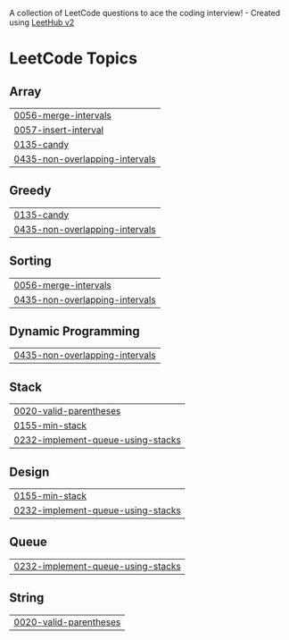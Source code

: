 A collection of LeetCode questions to ace the coding interview! - Created using [LeetHub v2](https://github.com/arunbhardwaj/LeetHub-2.0)
<!---LeetCode Topics Start-->
# LeetCode Topics
## Array
|  |
| ------- |
| [0056-merge-intervals](https://github.com/tarun02jain/code-dump/tree/master/0056-merge-intervals) |
| [0057-insert-interval](https://github.com/tarun02jain/code-dump/tree/master/0057-insert-interval) |
| [0135-candy](https://github.com/tarun02jain/code-dump/tree/master/0135-candy) |
| [0435-non-overlapping-intervals](https://github.com/tarun02jain/code-dump/tree/master/0435-non-overlapping-intervals) |
## Greedy
|  |
| ------- |
| [0135-candy](https://github.com/tarun02jain/code-dump/tree/master/0135-candy) |
| [0435-non-overlapping-intervals](https://github.com/tarun02jain/code-dump/tree/master/0435-non-overlapping-intervals) |
## Sorting
|  |
| ------- |
| [0056-merge-intervals](https://github.com/tarun02jain/code-dump/tree/master/0056-merge-intervals) |
| [0435-non-overlapping-intervals](https://github.com/tarun02jain/code-dump/tree/master/0435-non-overlapping-intervals) |
## Dynamic Programming
|  |
| ------- |
| [0435-non-overlapping-intervals](https://github.com/tarun02jain/code-dump/tree/master/0435-non-overlapping-intervals) |
## Stack
|  |
| ------- |
| [0020-valid-parentheses](https://github.com/tarun02jain/code-dump/tree/master/0020-valid-parentheses) |
| [0155-min-stack](https://github.com/tarun02jain/code-dump/tree/master/0155-min-stack) |
| [0232-implement-queue-using-stacks](https://github.com/tarun02jain/code-dump/tree/master/0232-implement-queue-using-stacks) |
## Design
|  |
| ------- |
| [0155-min-stack](https://github.com/tarun02jain/code-dump/tree/master/0155-min-stack) |
| [0232-implement-queue-using-stacks](https://github.com/tarun02jain/code-dump/tree/master/0232-implement-queue-using-stacks) |
## Queue
|  |
| ------- |
| [0232-implement-queue-using-stacks](https://github.com/tarun02jain/code-dump/tree/master/0232-implement-queue-using-stacks) |
## String
|  |
| ------- |
| [0020-valid-parentheses](https://github.com/tarun02jain/code-dump/tree/master/0020-valid-parentheses) |
<!---LeetCode Topics End-->